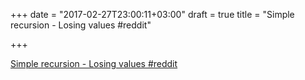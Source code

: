 +++
date = "2017-02-27T23:00:11+03:00"
draft = true
title = "Simple recursion - Losing values  #reddit"

+++

<p><a href="https://t.co/JHed8ZLNBB">Simple recursion - Losing values  #reddit</a></p>
